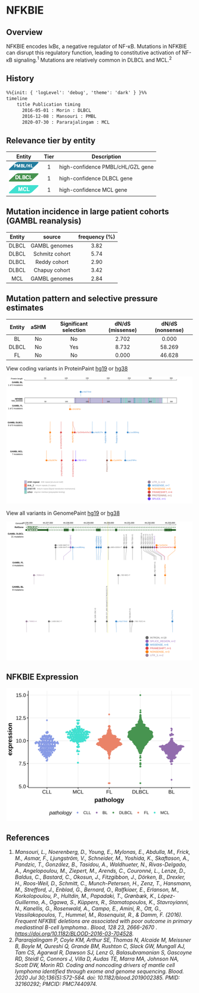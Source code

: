 # NFKBIE

## Overview
NFKBIE encodes IκBε, a negative regulator of NF-κB. Mutations in NFKBIE can disrupt this regulatory function, leading to constitutive activation of NF-κB signaling.<sup>1</sup> Mutations are relatively common in DLBCL and MCL.<sup>2</sup> 
## History

```mermaid
%%{init: { 'logLevel': 'debug', 'theme': 'dark' } }%%
timeline
    title Publication timing
      2016-05-01 : Morin : DLBCL
      2016-12-08 : Mansouri : PMBL
      2020-07-30 : Pararajalingam : MCL
```

## Relevance tier by entity

|Entity|Tier|Description               |
|:------:|:----:|--------------------------|
|![PMBL](images/icons/PMBL_tier1.png)|1|high-confidence PMBL/cHL/GZL gene|
|![DLBCL](images/icons/DLBCL_tier1.png) |1   |high-confidence DLBCL gene|
|![MCL](images/icons/MCL_tier1.png)   |1   |high-confidence MCL gene  |

## Mutation incidence in large patient cohorts (GAMBL reanalysis)

|Entity|source        |frequency (%)|
|:------:|:--------------:|:-------------:|
|DLBCL |GAMBL genomes |3.82         |
|DLBCL |Schmitz cohort|5.74         |
|DLBCL |Reddy cohort  |2.90         |
|DLBCL |Chapuy cohort |3.42         |
|MCL   |GAMBL genomes |2.84         |

## Mutation pattern and selective pressure estimates

|Entity|aSHM|Significant selection|dN/dS (missense)|dN/dS (nonsense)|
|:------:|:----:|:---------------------:|:----------------:|:----------------:|
|BL    |No  |No                   |2.702           | 0.000          |
|DLBCL |No  |Yes                  |8.732           |58.269          |
|FL    |No  |No                   |0.000           |46.628          |




View coding variants in ProteinPaint [hg19](https://morinlab.github.io/LLMPP/GAMBL/NFKBIE_protein.html)  or [hg38](https://morinlab.github.io/LLMPP/GAMBL/NFKBIE_protein_hg38.html)

![](images/proteinpaint/NFKBIE_NM_004556.svg)

View all variants in GenomePaint [hg19](https://morinlab.github.io/LLMPP/GAMBL/NFKBIE.html)  or [hg38](https://morinlab.github.io/LLMPP/GAMBL/NFKBIE_hg38.html)

![](images/proteinpaint/NFKBIE.svg)

## NFKBIE Expression
![](images/gene_expression/NFKBIE_by_pathology.svg)

## References
1. *Mansouri, L., Noerenberg, D., Young, E., Mylonas, E., Abdulla, M., Frick, M., Asmar, F., Ljungström, V., Schneider, M., Yoshida, K., Skaftason, A., Pandzic, T., González, B., Tasidou, A., Waldhueter, N., Rivas-Delgado, A., Angelopoulou, M., Ziepert, M., Arends, C., Couronné, L., Lenze, D., Baldus, C., Bastard, C., Okosun, J., Fitzgibbon, J., Dörken, B., Drexler, H., Roos-Weil, D., Schmitt, C., Munch-Petersen, H., Zenz, T., Hansmann, M., Strefford, J., Enblad, G., Bernard, O., Ralfkiaer, E., Erlanson, M., Korkolopoulou, P., Hultdin, M., Papadaki, T., Grønbæk, K., López-Guillermo, A., Ogawa, S., Küppers, R., Stamatopoulos, K., Stavroyianni, N., Kanellis, G., Rosenwald, A., Campo, E., Amini, R., Ott, G., Vassilakopoulos, T., Hummel, M., Rosenquist, R., & Damm, F. (2016). Frequent NFKBIE deletions are associated with poor outcome in primary mediastinal B-cell lymphoma.. Blood, 128 23, 2666-2670 . https://doi.org/10.1182/BLOOD-2016-03-704528.*
2. *Pararajalingam P, Coyle KM, Arthur SE, Thomas N, Alcaide M, Meissner B, Boyle M, Qureshi Q, Grande BM, Rushton C, Slack GW, Mungall AJ, Tam CS, Agarwal R, Dawson SJ, Lenz G, Balasubramanian S, Gascoyne RD, Steidl C, Connors J, Villa D, Audas TE, Marra MA, Johnson NA, Scott DW, Morin RD. Coding and noncoding drivers of mantle cell lymphoma identified through exome and genome sequencing. Blood. 2020 Jul 30;136(5):572-584. doi: 10.1182/blood.2019002385. PMID: 32160292; PMCID: PMC7440974.*<!-- ORIGIN: morinGeneticLandscapesRelapsed2016 -->
<!-- DLBCL: morinGeneticLandscapesRelapsed2016 -->
<!-- MCL: pararajalingamCodingNoncodingDrivers2020 -->
<!-- PMBL: mansouriFrequentNFKBIEDeletions2016 -->
